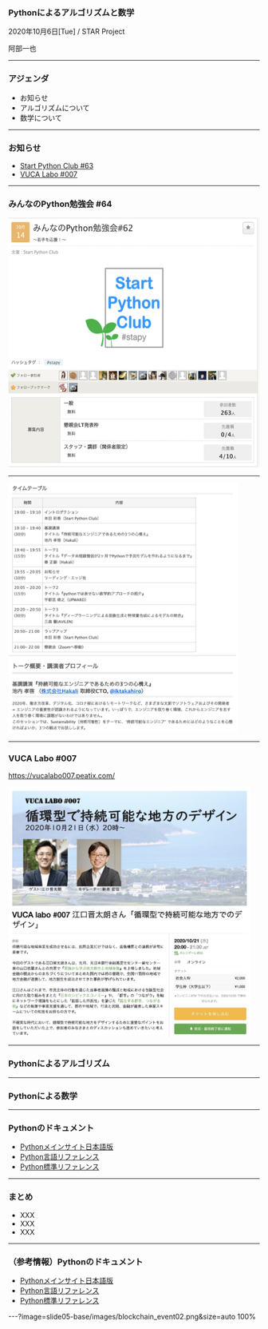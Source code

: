 ### Pythonによるアルゴリズムと数学

2020年10月6日[Tue] / STAR Project

阿部一也

---

### アジェンダ

* お知らせ
* アルゴリズムについて
* 数学について

---

### お知らせ

* [Start Python Club #63](https://startpython.connpass.com/)
* [VUCA Labo #007](https://startpython.connpass.com/)

---

### みんなのPython勉強会 #64

<img src="slide05-base/images/stapy_64_1.png" height="500">

---

<img src="slide05-base/images/stapy_64_2.png" height="500">

---

### VUCA Labo #007

https://vucalabo007.peatix.com/

<img src="slide05-base/images/vucalabo_007.jpg" height="500">

---

### Pythonによるアルゴリズム

---

### Pythonによる数学

---

### Pythonのドキュメント

* [Pythonメインサイト日本語版](https://www.python.jp/)
* [Python言語リファレンス](https://docs.python.org/ja/3/reference/index.html)
* [Python標準リファレンス](https://docs.python.org/ja/3/library/)

---

### まとめ

* XXX
* XXX
* XXX

---

### （参考情報）Pythonのドキュメント

* [Pythonメインサイト日本語版](https://www.python.jp/)
* [Python言語リファレンス](https://docs.python.org/ja/3/reference/index.html)
* [Python標準リファレンス](https://docs.python.org/ja/3/library/)

---?image=slide05-base/images/blockchain_event02.png&size=auto 100%
